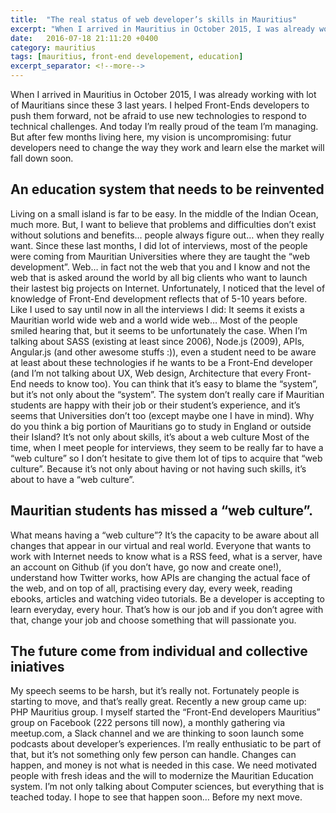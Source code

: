 ```yaml
---
title:  "The real status of web developer’s skills in Mauritius"
excerpt: "When I arrived in Mauritius in October 2015, I was already working with lot of Mauritians since these 3 last years. I helped Front-Ends developers to push them forward, not be afraid to use new technologies to respond to technical challenges. And today I’m really proud of the team I’m managing. But after few months living here, my vision is uncompromising: futur developers need to change the way they work and learn else the market will fall down soon."
date:   2016-07-18 21:11:20 +0400
category: mauritius
tags: [mauritius, front-end developement, education]
excerpt_separator: <!--more-->
---
```


When I arrived in Mauritius in October 2015, I was already working with lot of Mauritians since these 3 last years. I helped Front-Ends developers to push them forward, not be afraid to use new technologies to respond to technical challenges. And today I’m really proud of the team I’m managing. But after few months living here, my vision is uncompromising: futur developers need to change the way they work and learn else the market will fall down soon.

<!--more-->

## An education system that needs to be reinvented

Living on a small island is far to be easy. In the middle of the Indian Ocean, much more. But, I want to believe that problems and difficulties don’t exist without solutions and benefits… people always figure out… when they really want.
Since these last months, I did lot of interviews, most of the people were coming from Mauritian Universities where they are taught the “web development”. Web… in fact not the web that you and I know and not the web that is asked around the world by all big clients who want to launch their lastest big projects on Internet. Unfortunately, I noticed that the level of knowledge of Front-End development reflects that of 5-10 years before.
Like I used to say until now in all the interviews I did:
It seems it exists a Mauritian world wide web and a world wide web…
Most of the people smiled hearing that, but it seems to be unfortunately the case. When I’m talking about SASS (existing at least since 2006), Node.js (2009), APIs, Angular.js (and other awesome stuffs :)), even a student need to be aware at least about these technologies if he wants to be a Front-End developer (and I’m not talking about UX, Web design, Architecture that every Front-End needs to know too).
You can think that it’s easy to blame the “system”, but it’s not only about the “system”. The system don’t really care if Mauritian students are happy with their job or their student’s experience, and it’s seems that Universities don’t too (except maybe one I have in mind). Why do you think a big portion of Mauritians go to study in England or outside their Island?
It’s not only about skills, it’s about a web culture
Most of the time, when I meet people for interviews, they seem to be really far to have a “web culture” so I don’t hesitate to give them lot of tips to acquire that “web culture”. Because it’s not only about having or not having such skills, it’s about to have a “web culture”.

## Mauritian students has missed a “web culture”.

What means having a “web culture”? It’s the capacity to be aware about all changes that appear in our virtual and real world. Everyone that wants to work with Internet needs to know what is a RSS feed, what is a server, have an account on Github (if you don’t have, go now and create one!), understand how Twitter works, how APIs are changing the actual face of the web, and on top of all, practising every day, every week, reading ebooks, articles and watching video tutorials.
Be a developer is accepting to learn everyday, every hour. That’s how is our job and if you don’t agree with that, change your job and choose something that will passionate you.

## The future come from individual and collective iniatives

My speech seems to be harsh, but it’s really not. Fortunately people is starting to move, and that’s really great. Recently a new group came up: PHP Mauritius group. I myself started the “Front-End developers Mauritius” group on Facebook (222 persons till now), a monthly gathering via meetup.com, a Slack channel and we are thinking to soon launch some podcasts about developer’s experiences.
I’m really enthusiatic to be part of that, but it’s not something only few person can handle. Changes can happen, and money is not what is needed in this case. We need motivated people with fresh ideas and the will to modernize the Mauritian Education system. I’m not only talking about Computer sciences, but everything that is teached today.
I hope to see that happen soon… Before my next move.